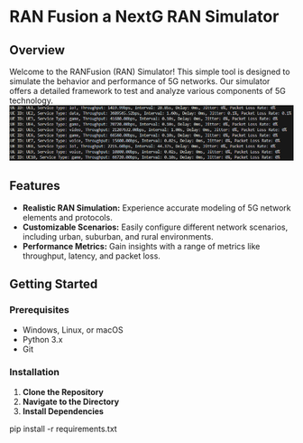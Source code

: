 # RAN Fusion a NextG RAN Simulator

## Overview
Welcome to the RANFusion (RAN) Simulator! This simple tool is designed to simulate the behavior and performance of 5G networks. Our simulator offers a detailed framework to test and analyze various components of 5G technology.
![Example Image](images/log.png)

## Features
- **Realistic RAN Simulation:** Experience accurate modeling of 5G network elements and protocols.
- **Customizable Scenarios:** Easily configure different network scenarios, including urban, suburban, and rural environments.
- **Performance Metrics:** Gain insights with a range of metrics like throughput, latency, and packet loss.

## Getting Started

### Prerequisites
- Windows, Linux, or macOS
- Python 3.x
- Git

### Installation
1. **Clone the Repository**
2. **Navigate to the Directory**
3. **Install Dependencies**

pip install -r requirements.txt


   
